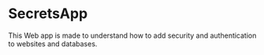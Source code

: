 # SecretsApp
This Web app is made to understand how to add security and authentication to websites and databases.
